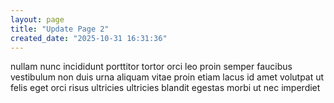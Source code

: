 ```yaml
---
layout: page
title: "Update Page 2"
created_date: "2025-10-31 16:31:36"
---
```


nullam nunc incididunt porttitor tortor orci leo proin semper faucibus vestibulum non duis urna aliquam vitae proin etiam lacus id amet volutpat ut felis eget orci risus ultricies ultricies blandit egestas morbi ut nec imperdiet 
